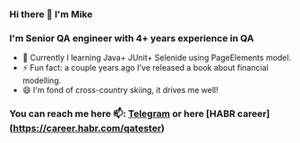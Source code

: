 ### Hi there 👋 I'm Mike 

### I'm Senior QA engineer with 4+ years experience in QA
- 🌱 Currently I learning 
          Java+
          JUnit+
          Selenide 
          using PageElements model.
- ⚡ Fun fact: a couple years ago I've released a book about financial modelling.
- 😄 I'm fond of cross-country skiing, it drives me well!

### You can reach me here 📫: [Telegram](https://www.t.me/strategyday) or here [HABR career] (https://career.habr.com/qatester)

<!--
**QAtester-MM/QAtester-MM** is a ✨ _special_ ✨ repository because its `README.md` (this file) appears on your GitHub profile.

Here are some ideas to get you started:

- 🔭 I’m currently working on ...
- 🌱 I’m currently learning Java+JUnit+Selenide with PageElements model
- 👯 I’m looking to collaborate on ...
- 🤔 I’m looking for help with ...
- 💬 Ask me about ...
- 📫 How to reach me: ...
- 😄 Pronouns: ...
- ⚡ Fun fact: ...
-->
